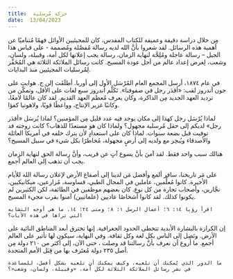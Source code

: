 ```yaml
---
title:  حركة مُرسلية
date:  13/04/2023
---
```


مِن خلال دراسة دقيقة وعميقة للكتاب المقدس، كان للمجيئيين الأوائل فهمًا مُتناميًا عن أهمية هذه الرسائل. لقد شعروا بأنَّ الله لديه رسالة مُفصَّلة ومُصممة - على قياس هذا الجيل – رسالة عاجلة ومُلِحَّة لنهاية الزمان، رسالة يجب إعلانها لكل أمة، وقبيلة، ولسان، وشعب، لِغرض إعداد عالم من أجل عودة المسيح. كانت رسائل الملائكة الثلاثة هي المُحَفِّز لِمُرسليات المجيئيين منذ البدايات.

في عام ١٨٧٤، أرسل المجمع العام المُرْسَل الأول إلى أوربا. أطلَقَت إلن ج. هوايت على جون أندروز لقب: «أقدَر رجل في صفوفنا». تَكَلَّم أندروز سبع لغات على الأقل، وتمكَّن من ترديد العهد الجديد مِن الذاكرة، وكان يعرف مُعظم العهد القديم. لقد كان عالمًا لامعًا، وكاتبًا غزير الإنتاج، وواعظًا قويًا، ولاهوتيا كفؤا.

لماذا يُرْسَل رجل كهذا إلى مكان يوجد فيه عدد قليل مِن المؤمنين؟ لماذا يُرسَل «أقدَر رجل» لديكم إلى حقل مُرسلية مجهول؟ ولماذا كان هو مستعدًا للذهاب؟ كانت زوجته قد توفيت قبل بضعة سنوات. لماذا كان على استعدادٍ لأن يترك خلفه في أمريكا العائلة والأصدقاء ويُبحِر مع ولديه إلى أرضٍ مجهولة، مُخاطرًا بكل شيء في سبيل المسيح؟

هنالك سبب واحد فقط. لقد آمنَ بأنَّ يسوع آتٍ عن قريب، وأنَّ رسالة الحق لنهاية الزمان يجب أن تذهب إلى العالم أجمع.

على مَر تاريخنا، سافر ألمع وأفضل مَن لدينا إلى أصقاع الأرض لإعلان رسالة الله للأيام الأخيرة. كانوا مُعلِّمين، عاملين في المجال الطبي، قساوسة، مُزارعين، ميكانيكيين، نجَّارين، وأصحاب تجارة من كل نوع. كان بعضهم موظفين في الطائفة، لكن الكثيرين لم يكونوا كذلك. لقد كانوا أشخاصًا عاديين (علمانيين) آمنوا بقرب مجيء المسيح.

`اقرأ رؤيا ١٤: ٦؛ أعمال الرسل ١: ٨؛ ومتى ٢٤: ١٤. ما هي أوجه التشابه التي تراها في هذه الآيات؟`

إن الكرازة بالبشارة الأبدية تتخطى الحدود الجغرافية. إنها تخترق أبعد المناطق النائية على الأرض. وتَصِل إلى الناس بكل لغة وكل ثقافة. وفي النهاية، سيكون لها تأثير على العالم أجمع. ما أروع أن نعرف بأنَّ رسالتنا قد وصلت ، حتى الآن، إلى أكثر من ٢١٠ دولة مِن أصل ٢٣٥ دولة مُعتَرف بها من قِبَل الأمم المتحدة.

`ما الدور الذي يُمكنك أن تلعبه، وكيف يمكنك أن تلعبه بشكل أفضل، للمساعدة في نشر رسائل الملائكة الثلاثة لكل أمة، «وقبيلة، ولسان، وشعب«؟`